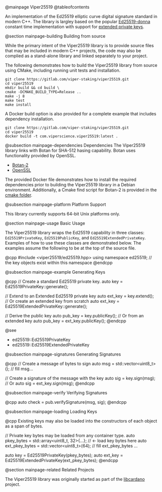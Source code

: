 @mainpage Viper25519
@tableofcontents

<!-- ----------------------------------------------------------------------- -->

An implementation of the Ed25519 elliptic curve digital signature standard in
modern C++. The library is largley based on the popular 
[Ed25519-donna](https://github.com/floodyberry/ed25519-donna) constant 
time implementation with support for
[extended private keys](https://raw.githubusercontent.com/input-output-hk/adrestia/master/docs/static/Ed25519_BIP.pdf).

<!-- ----------------------------------------------------------------------- -->

@section mainpage-building Building from source

While the primary intent of the Viper25519 library is to provide source files 
that may be included in modern C++ projects, the code may also be complied as a 
stand-alone library and linked separately to your project.

The following demonstrates how to build the Viper25519 library from source 
using CMake, including running unit tests and installation.

    git clone https://gitlab.com/viper-staking/viper25519.git
    cd viper25519
    mkdir build && cd build \
    cmake -DCMAKE_BUILD_TYPE=Release ..
    make -j 8
    make test
    make install

A Docker build option is also provided for a complete example that includes 
dependency installation.

    git clone https://gitlab.com/viper-staking/viper25519.git
    cd viper25519
    docker build -t com.viperscience.viper25519:latest .

@subsection mainpage-dependencies Dependencies
The Viper25519 library links with Botan for SHA-512 hasing capability. Botan 
uses functionality provided by OpenSSL.

* [Botan-2](https://botan.randombit.net/)
* [OpenSSL](https://www.openssl.org/)

The provided Docker file demonstrates how to install the required 
dependencies prior to building the Viper25519 library in a Debian 
environment. Additionally, a Cmake find script for Botan-2 is provided in the 
[cmake folder](https://gitlab.com/viper-staking/viper25519/-/blob/main/cmake/FindBotan.cmake).

@subsection mainpage-platform Platform Support

This library currently supports 64-bit Unix platforms only.

<!-- ----------------------------------------------------------------------- -->

@section mainpage-usage Basic Usage

The Viper25519 library wraps the Ed25519 capability in three classes: 
`Ed25519PrivateKey`, `Ed25519PublicKey`, and `Ed25519ExtendedPrivateKey`. 
Examples of how to use these classes are demonstrated below. The examples assume
the following to be at the top of the source file.

@cpp
#include <viper25519/ed25519.hpp>
using namespace ed25519; // the key objects exist within this namespace
@endcpp

<!-- ----------------------------------------------------------------------- -->

@subsection mainpage-example Generating Keys

@cpp
// Create a standard Ed25519 private key.
auto key = Ed25519PrivateKey::generate();

// Extend to an Extended Ed25519 private key
auto ext_key = key.extend();
// Or create an extended key from scratch
auto ext_key = Ed25519ExtendedPrivateKey::generate();

// Derive the public key
auto pub_key = key.publicKey();
// Or from an extended key
auto pub_key = ext_key.publicKey();
@endcpp

@see

-   ed25519::Ed25519PrivateKey
-   ed25519::Ed25519ExtendedPrivateKey

<!-- ----------------------------------------------------------------------- -->

@subsection mainpage-signatures Generating Signatures

@cpp
// Create a message of bytes to sign
auto msg = std::vector<uint8_t>();
// fill msg...

// Create a signature of the message with the key
auto sig = key.sign(msg);
// Or
auto sig = ext_key.sign(msg);
@endcpp

<!-- ----------------------------------------------------------------------- -->

@subsection mainpage-verify Verifying Signatures

@cpp
auto check = pub.verifySignature(msg, sig);
@endcpp

<!-- ----------------------------------------------------------------------- -->

@subsection mainpage-loading Loading Keys

@cpp
Existing keys may also be loaded into the constructors of each object as a span of bytes.

// Private key bytes may be loaded from any container type.
auto pkey_bytes = std::array<uint8_t, 32>{...}; // <- load key bytes here
auto ext_pkey_bytes = std::vector<uint8_t>(64);
// fill ext_pkey_bytes ...

auto key = Ed25519PrivateKey(pkey_bytes);
auto ext_key = Ed25519ExtendedPrivateKey(ext_pkey_bytes);
@endcpp

<!-- ----------------------------------------------------------------------- -->

@section mainpage-related Related Projects

The Viper25519 library was originally started as part of the 
[libcardano](https://gitlab.com/viper-staking/libcardano) project.
